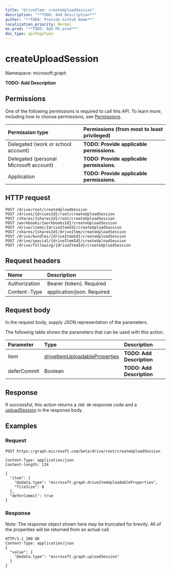 ```yaml
---
title: "driveItem: createUploadSession"
description: "**TODO: Add Description**"
author: "**TODO: Provide Github Name**"
localization_priority: Normal
ms.prod: "**TODO: Add MS prod**"
doc_type: apiPageType
---
```


# createUploadSession

Namespace: microsoft.graph

**TODO: Add Description**

## Permissions
One of the following permissions is required to call this API. To learn more, including how to choose permissions, see [Permissions](/concepts/permissions-reference.md).

|Permission type|Permissions (from most to least privileged)|
|:---|:---|
|Delegated (work or school account)|**TODO: Provide applicable permissions.**|
|Delegated (personal Microsoft account)|**TODO: Provide applicable permissions.**|
|Application|**TODO: Provide applicable permissions.**|

## HTTP request
<!-- {
  "blockType": "ignored"
}
-->
``` http
POST /drive/root/createUploadSession
POST /drives/{drivesId}/root/createUploadSession
POST /shares/{sharesId}/root/createUploadSession
POST /workbooks/{workbooksId}/createUploadSession
POST /drive/items/{driveItemId}/createUploadSession
POST /shares/{sharesId}/driveItem/createUploadSession
POST /drive/bundles/{driveItemId}/createUploadSession
POST /drive/special/{driveItemId}/createUploadSession
POST /drive/following/{driveItemId}/createUploadSession
```

## Request headers
|Name|Description|
|:---|:---|
|Authorization|Bearer {token}. Required|
|Content-Type|application/json. Required|

## Request body
In the request body, supply JSON representation of the parameters.

The following table shows the parameters that can be used with this action.

|Parameter|Type|Description|
|:---|:---|:---|
|item|[driveItemUploadableProperties](../resources/driveitemuploadableproperties.md)|**TODO: Add Description**|
|deferCommit|Boolean|**TODO: Add Description**|



## Response
If successful, this action returns a `200 OK` response code and a [uploadSession](../resources/uploadsession.md) in the response body.

## Examples

### Request
<!-- {
  "blockType": "request",
  "name": "driveitem_createuploadsession"
}
-->
``` http
POST https://graph.microsoft.com/beta/drive/root/createUploadSession

Content-Type: application/json
Content-length: 134

{
  "item": {
    "@odata.type": "microsoft.graph.driveItemUploadableProperties",
    "fileSize": 8
  },
  "deferCommit": true
}
```

### Response
Note: The response object shown here may be truncated for brevity. All of the properties will be returned from an actual call.
<!-- {
  "blockType": "response",
  "truncated": true,
  "@odata.type": "microsoft.graph.uploadsession"
}
-->
``` http
HTTP/1.1 200 OK
Content-Type: application/json
{
  "value": {
    "@odata.type": "microsoft.graph.uploadSession"
  }
}
```

